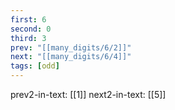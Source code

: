 ```yaml
---
first: 6
second: 0
third: 3
prev: "[[many_digits/6/2]]"
next: "[[many_digits/6/4]]"
tags: [odd]
---
```

prev2-in-text: [[1]]
next2-in-text: [[5]]
